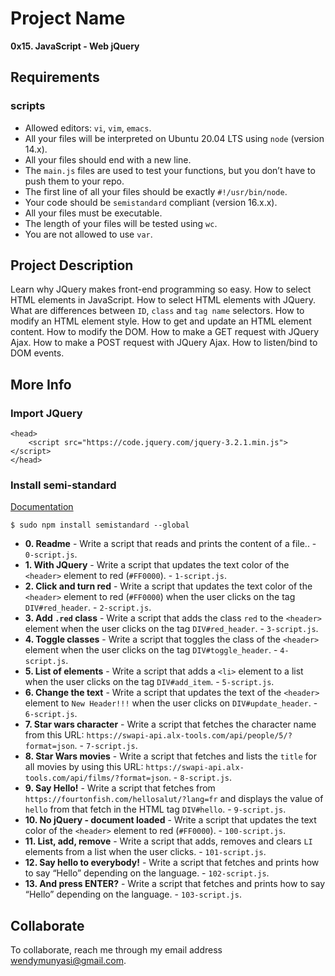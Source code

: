 # Project Name
**0x15. JavaScript - Web jQuery**
##  Requirements

### scripts
*   Allowed editors: `vi`, `vim`, `emacs`.
*   All your files will be interpreted on Ubuntu 20.04 LTS using `node` (version 14.x).
*   All your files should end with a new line.
*   The `main.js` files are used to test your functions, but you don’t have to push them to your repo.
*   The first line of all your files should be exactly `#!/usr/bin/node`.
*   Your code should be `semistandard` compliant (version 16.x.x).
*   All your files must be executable.
*   The length of your files will be tested using `wc`.
*   You are not allowed to use `var`.

## Project Description
Learn why JQuery makes front-end programming so easy.
How to select HTML elements in JavaScript.
How to select HTML elements with JQuery.
What are differences between `ID`, `class` and `tag name` selectors.
How to modify an HTML element style.
How to get and update an HTML element content.
How to modify the DOM.
How to make a GET request with JQuery Ajax.
How to make a POST request with JQuery Ajax.
How to listen/bind to DOM events.

## More Info
### Import JQuery
```
<head>
    <script src="https://code.jquery.com/jquery-3.2.1.min.js"></script>
</head>
```

### Install semi-standard
[Documentation](https://github.com/standard/semistandard)
```
$ sudo npm install semistandard --global
```


* **0. Readme** - Write a script that reads and prints the content of a file.. - `0-script.js`.
* **1. With JQuery** - Write a script that updates the text color of the `<header>` element to red (`#FF0000`). - `1-script.js`.
* **2. Click and turn red** - Write a script that updates the text color of the `<header>` element to red (`#FF0000`) when the user clicks on the tag `DIV#red_header`. - `2-script.js`.
* **3. Add `.red` class** - Write a script that adds the class `red` to the `<header>` element when the user clicks on the tag `DIV#red_header`. - `3-script.js`.
* **4. Toggle classes** - Write a script that toggles the class of the `<header>` element when the user clicks on the tag `DIV#toggle_header`. - `4-script.js`.
* **5. List of elements** - Write a script that adds a `<li>` element to a list when the user clicks on the tag `DIV#add_item`. - `5-script.js`.
* **6. Change the text** - Write a script that updates the text of the `<header>` element to `New Header!!!` when the user clicks on `DIV#update_header`. - `6-script.js`.
* **7. Star wars character** - Write a script that fetches the character name from this URL: `https://swapi-api.alx-tools.com/api/people/5/?format=json`. - `7-script.js`.
* **8. Star Wars movies** - Write a script that fetches and lists the `title` for all movies by using this URL: `https://swapi-api.alx-tools.com/api/films/?format=json`. - `8-script.js`.
* **9. Say Hello!** - Write a script that fetches from `https://fourtonfish.com/hellosalut/?lang=fr` and displays the value of `hello` from that fetch in the HTML tag `DIV#hello`. - `9-script.js`.
* **10. No jQuery - document loaded** - Write a script that updates the text color of the `<header>` element to red (`#FF0000`). - `100-script.js`.
* **11. List, add, remove** - Write a script that adds, removes and clears `LI` elements from a list when the user clicks. - `101-script.js`.
* **12. Say hello to everybody!** - Write a script that fetches and prints how to say “Hello” depending on the language. - `102-script.js`.
* **13. And press ENTER?** - Write a script that fetches and prints how to say “Hello” depending on the language. - `103-script.js`.


## Collaborate

To collaborate, reach me through my email address wendymunyasi@gmail.com.